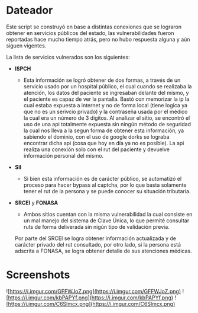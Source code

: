 # Dateador
Este script se construyó en base a distintas conexiones que se lograron obtener en servicios públicos del estado, las vulnerabilidades fueron reportadas hace mucho tiempo atrás, pero no hubo respuesta alguna y aún siguen vigentes.

La lista de servicios vulnerados son los siguientes:

- **ISPCH**
    - Esta información se logró obtener de dos formas, a través de un servicio usado por un hospital público, el cual cuando se realizaba la atención, los datos del paciente se ingresaban delante del mismo, y el paciente es capaz de ver la pantalla. Bastó con memorizar la ip la cual estaba expuesta a internet y no de forma local (tiene logica ya que no es un serivcio privado) y la contraseña usada por el médico la cual era un número de 3 digitos. Al analizar el sitio, se encontró el uso de una api totalmente expuesta sin ningún método de seguridad la cual nos lleva a la segun forma de obtener esta información, ya sabiendo el dominio, con el uso de google dorks se lograba encontrar dicha api (cosa que hoy en día ya no es posible). La api realiza una conexión solo con el rut del paciente y devuelve información personal del mismo.

- **SII**
    - Si bien esta información es de carácter público, se automatizó el proceso para hacer bypass al captcha, por lo que basta solamente tener el rut de la persona y se puede conocer su situación tributaria.

- **SRCEI** y **FONASA**
    - Ambos sitios cuentan con la misma vulnerabilidad la cual consiste en un mal manejo del sistema de Clave Única, lo que permité consultar ruts de forma deliverada sin nigún tipo de validación previa.

    Por parte del SRCEI se logra obtener información actualizada y de carácter privado del rut consultado, por otro lado, si la persona está adscrita a FONASA, se logra obtener detalle de sus atenciones médicas.


# Screenshots

![https://i.imgur.com/GFFWJoZ.png](https://i.imgur.com/GFFWJoZ.png)
![https://i.imgur.com/kbPAPYf.png](https://i.imgur.com/kbPAPYf.png)
![https://i.imgur.com/C6SImcx.png](https://i.imgur.com/C6SImcx.png)
